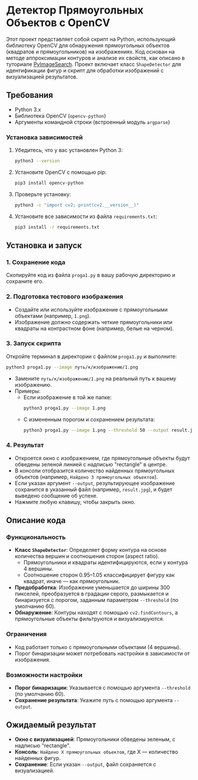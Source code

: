 # Детектор Прямоугольных Объектов с OpenCV

Этот проект представляет собой скрипт на Python, использующий библиотеку OpenCV для обнаружения прямоугольных объектов (квадратов и прямоугольников) на изображениях. Код основан на методе аппроксимации контуров и анализе их свойств, как описано в туториале [PyImageSearch](https://pyimagesearch.com/2016/02/08/opencv-shape-detection/). Проект включает класс `ShapeDetector` для идентификации фигур и скрипт для обработки изображений с визуализацией результатов.

## Требования

- Python 3.x
- Библиотека OpenCV (`opencv-python`)
- Аргументы командной строки (встроенный модуль `argparse`)

### Установка зависимостей

1. Убедитесь, что у вас установлен Python 3:
   ```bash
   python3 --version
   ```
2. Установите OpenCV с помощью pip:
   ```bash
   pip3 install opencv-python
   ```
3. Проверьте установку:
   ```bash
   python3 -c "import cv2; print(cv2.__version__)"
   ```
4. Установите все зависимости из файла `requirements.txt`:
   ```bash
   pip3 install -r requirements.txt
   ```

## Установка и запуск

### 1. Сохранение кода
Скопируйте код из файла `proga1.py` в вашу рабочую директорию и сохраните его.

### 2. Подготовка тестового изображения
- Создайте или используйте изображение с прямоугольными объектами (например, `1.png`).
- Изображение должно содержать четкие прямоугольники или квадраты на контрастном фоне (например, белые на черном).

### 3. Запуск скрипта
Откройте терминал в директории с файлом `proga1.py` и выполните:
```bash
python3 proga1.py --image путь/к/изображению/1.png
```
- Замените `путь/к/изображению/1.png` на реальный путь к вашему изображению.
- Примеры:
  - Если изображение в той же папке:
    ```bash
    python3 proga1.py --image 1.png
    ```
  - С измененным порогом и сохранением результата:
    ```bash
    python3 proga1.py --image 1.png --threshold 50 --output result.jpg
    ```

### 4. Результат
- Откроется окно с изображением, где прямоугольные объекты будут обведены зеленой линией с надписью "rectangle" в центре.
- В консоли отобразится количество найденных прямоугольных объектов (например, `Найдено 3 прямоугольных объектов`).
- Если указан аргумент `--output`, результирующее изображение сохранится в указанный файл (например, `result.jpg`), и будет выведено сообщение об успехе.
- Нажмите любую клавишу, чтобы закрыть окно.

## Описание кода

### Функциональность

- **Класс `ShapeDetector`**: Определяет форму контура на основе количества вершин и соотношения сторон (aspect ratio).
  - Прямоугольники и квадраты идентифицируются, если у контура 4 вершины.
  - Соотношение сторон 0.95–1.05 классифицирует фигуру как квадрат, иначе — как прямоугольник.
- **Предобработка**: Изображение уменьшается до ширины 300 пикселей, преобразуется в градации серого, размыкается и бинаризуется с порогом, заданным параметром `--threshold` (по умолчанию 60).
- **Обнаружение**: Контуры находят с помощью `cv2.findContours`, а прямоугольные объекты фильтруются и визуализируются.

### Ограничения
- Код работает только с прямоугольными объектами (4 вершины).
- Порог бинаризации может потребовать настройки в зависимости от изображения.

### Возможности настройки
- **Порог бинаризации**: Указывается с помощью аргумента `--threshold` (по умолчанию 60). 
- **Сохранение результата**: Укажите путь с помощью аргумента `--output`.


## Ожидаемый результат
- **Окно с визуализацией**: Прямоугольники обведены зеленым, с надписью "rectangle".
- **Консоль**: `Найдено X прямоугольных объектов`, где X — количество найденных фигур.
- **Сохранение**: Если указан `--output`, файл сохраняется с визуализацией.

